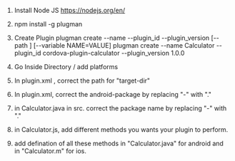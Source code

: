 1. Install Node JS
    https://nodejs.org/en/


2. npm install -g plugman

3. Create Plugin
    plugman create --name <pluginName> --plugin_id <pluginID> --plugin_version <version> [--path <directory>] [--variable NAME=VALUE]
    plugman create --name Calculator --plugin_id cordova-plugin-calculator --plugin_version 1.0.0

4. Go Inside Directory / add platforms

5. In plugin.xml , correct the path for "target-dir"

7. In plugin.xml,  correct the  android-package by replacing "-" with "."

6. in Calculator.java in src. correct the package name by replacing "-" with "."

7. in Calculator.js, add different methods you wants your plugin to perform.

8. add defination of all these methods in "Calculator.java" for android and in "Calculator.m" for ios. 
